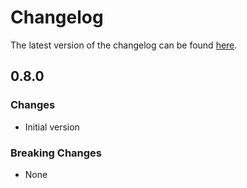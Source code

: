 # Changelog

The latest version of the changelog can be found [here](https://github.com/Azure/bicep-registry-modules/blob/main/avm/res/network/public-ip-address/CHANGELOG.md).

## 0.8.0

### Changes

- Initial version

### Breaking Changes

- None
